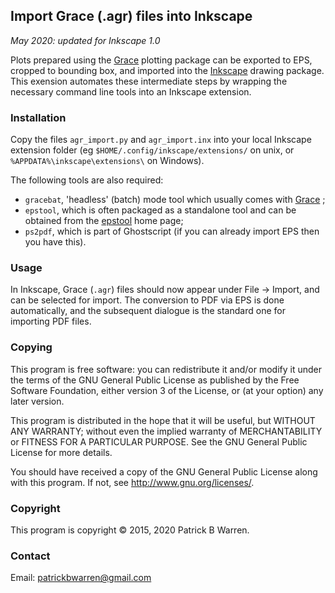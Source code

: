 ## Import Grace (.agr) files into Inkscape

*May 2020: updated for Inkscape 1.0*

Plots prepared using the
[Grace](http://plasma-gate.weizmann.ac.il/Grace/ "Grace home page")
plotting package can be exported to EPS, cropped to bounding box, and
imported into the [Inkscape](https://inkscape.org/en/ "Inkscape home
page") drawing package.  This exension automates these intermediate
steps by wrapping the necessary command line tools into an Inkscape
extension.

### Installation

Copy the files `agr_import.py` and `agr_import.inx` into your local
Inkscape extension folder (eg `$HOME/.config/inkscape/extensions/` on
unix, or `%APPDATA%\inkscape\extensions\` on Windows).

The following tools are also required:

* `gracebat`, 'headless' (batch) mode tool which usually comes with
[Grace](http://plasma-gate.weizmann.ac.il/Grace/ "Grace home page") ;
* `epstool`, which is often packaged as a standalone tool and can be
obtained from the
[epstool](http://pages.cs.wisc.edu/~ghost/gsview/epstool.htm "epstool home page")
home page;
* `ps2pdf`, which is part of Ghostscript (if you
can already import EPS then you have this).

### Usage

In Inkscape, Grace (`.agr`) files should now appear under File &rarr;
Import, and can be selected for import.  The conversion to PDF via EPS
is done automatically, and the subsequent dialogue is the standard one
for importing PDF files.

### Copying

This program is free software: you can redistribute it and/or modify
it under the terms of the GNU General Public License as published by
the Free Software Foundation, either version 3 of the License, or
(at your option) any later version.

This program is distributed in the hope that it will be useful, but
WITHOUT ANY WARRANTY; without even the implied warranty of
MERCHANTABILITY or FITNESS FOR A PARTICULAR PURPOSE.  See the GNU
General Public License for more details.

You should have received a copy of the GNU General Public License
along with this program.  If not, see
<http://www.gnu.org/licenses/>.

### Copyright

This program is copyright &copy; 2015, 2020 Patrick B Warren.

### Contact

Email: <patrickbwarren@gmail.com>
